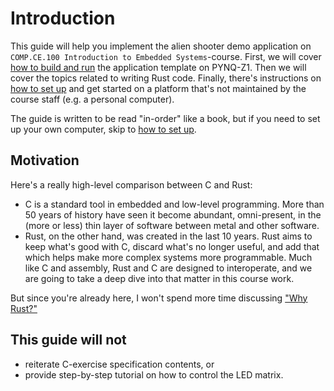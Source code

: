 # Introduction

This guide will help you implement the alien shooter demo application on `COMP.CE.100 Introduction to Embedded Systems`-course.
First, we will cover [how to build and run](./2_build-and-run.md) the application template on PYNQ-Z1.
Then we will cover the topics related to writing Rust code.
Finally, there's instructions on [how to set up](./4_setup-environment.md) and get started on a platform that's not maintained by the course staff (e.g. a personal computer).

The guide is written to be read "in-order" like a book, but if you need to set up your own computer, skip to [how to set up](./4_setup-environment.md).

## Motivation

Here's a really high-level comparison between C and Rust:

- C is a standard tool in embedded and low-level programming.
More than 50 years of history have seen it become abundant, omni-present, in the (more or less) thin layer of software between metal and other software.
- Rust, on the other hand, was created in the last 10 years.
Rust aims to keep what's good with C, discard what's no longer useful, and add that which helps make more complex systems more programmable.
Much like C and assembly, Rust and C are designed to interoperate, and we are going to take a deep dive into that matter in this course work.

But since you're already here, I won't spend more time discussing ["Why Rust?"](https://doc.rust-lang.org/book/foreword.html)

## This guide will not

- reiterate C-exercise specification contents, or
- provide step-by-step tutorial on how to control the LED matrix.
